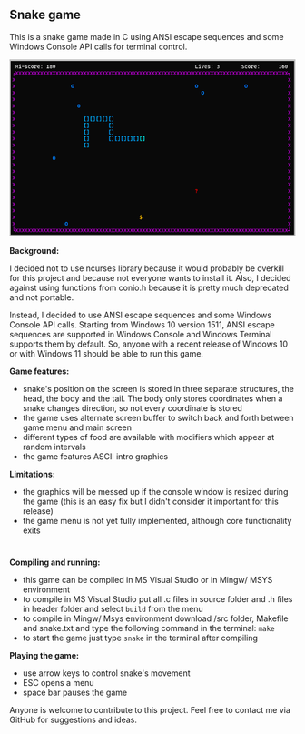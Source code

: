 ## Snake game

This is a snake game made in C using ANSI escape sequences and some Windows Console API calls for terminal control. 

![Screenshot from the game](snake.png)

**Background:**

I decided not to use ncurses library because it would probably be overkill for this project and because not everyone wants to install it. Also, I decided against using functions from conio.h because it is pretty much deprecated and not portable. 

Instead, I decided to use ANSI escape sequences and some Windows Console API calls. Starting from Windows 10 version 1511, ANSI escape sequences are supported in Windows Console and Windows Terminal supports them by default. So, anyone with a recent release of Windows 10 or with Windows 11 should be able to run this game.

**Game features:**
-  snake's position on the screen is stored in three separate structures, the head, the body and the tail. The body only stores coordinates when a snake changes direction, so not every coordinate is stored
- the game uses alternate screen buffer to switch back and forth between game menu and main screen
- different types of food are available with modifiers which appear at random intervals
- the game features ASCII intro graphics


**Limitations:**
- the graphics will be messed up if the console window is resized during the game (this is an easy fix but I didn't consider it important for this release)
- the game menu is not yet fully implemented, although core functionality exits
#
**Compiling and running:**
- this game can be compiled in MS Visual Studio or in Mingw/ MSYS environment
- to compile in MS Visual Studio put all .c files in source folder and .h files in header folder and select `build` from the menu
- to compile in Mingw/ Msys environment download /src folder, Makefile and snake.txt and type the following command in the terminal: `make`
- to start the game just type `snake` in the terminal after compiling

**Playing the game:**
- use arrow keys to control snake's movement
- ESC opens a menu
- space bar pauses the game
 
Anyone is welcome to contribute to this project. Feel free to contact me via GitHub for suggestions and ideas.
